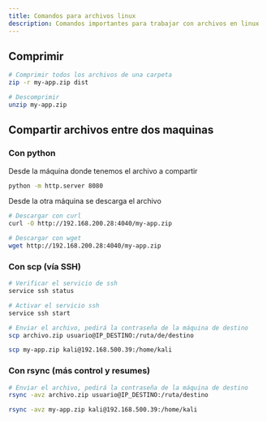 ```yaml
---
title: Comandos para archivos linux
description: Comandos importantes para trabajar con archivos en linux
---
```

## Comprimir
```bash
# Comprimir todos los archivos de una carpeta
zip -r my-app.zip dist

# Descomprimir 
unzip my-app.zip
```

## Compartir archivos entre dos maquinas
### Con python
Desde la máquina donde tenemos el archivo a compartir
```bash
python -m http.server 8080
```
Desde la otra máquina se descarga el archivo 
```bash
# Descargar con curl
curl -O http://192.168.200.28:4040/my-app.zip

# Descargar con wget
wget http://192.168.200.28:4040/my-app.zip
```

### Con scp (vía SSH)
```bash
# Verificar el servicio de ssh
service ssh status

# Activar el servicio ssh
service ssh start

# Enviar el archivo, pedirá la contraseña de la máquina de destino
scp archivo.zip usuario@IP_DESTINO:/ruta/de/destino

scp my-app.zip kali@192.168.500.39:/home/kali
```
### Con rsync (más control y resumes)
```bash
# Enviar el archivo, pedirá la contraseña de la máquina de destino
rsync -avz archivo.zip usuario@IP_DESTINO:/ruta/destino

rsync -avz my-app.zip kali@192.168.500.39:/home/kali
```